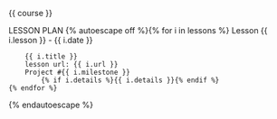 {{ course }}

LESSON PLAN
{% autoescape off %}{% for i in lessons %}
    Lesson {{ i.lesson }} - {{ i.date }}
    
        {{ i.title }}
        lesson url: {{ i.url }}
        Project #{{ i.milestone }}
            {% if i.details %}{{ i.details }}{% endif %}
    {% endfor %}
{% endautoescape %}


